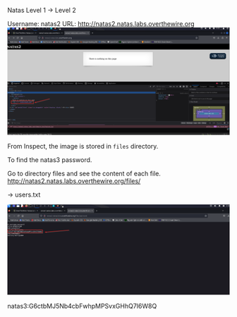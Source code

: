 
Natas Level 1 → Level 2

Username: natas2
URL:      http://natas2.natas.labs.overthewire.org
![alt text](image.png)

From Inspect, the image is stored in <code>files</code> directory.

To find the natas3 password.

Go to directory files and see the content of each file.
http://natas2.natas.labs.overthewire.org/files/

-> users.txt

![alt text](image-1.png)

natas3:G6ctbMJ5Nb4cbFwhpMPSvxGHhQ7I6W8Q
